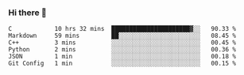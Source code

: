 ### Hi there 👋

<!--START_SECTION:waka-->

```text
C            10 hrs 32 mins  ██████████████████████▓░░   90.33 %
Markdown     59 mins         ██░░░░░░░░░░░░░░░░░░░░░░░   08.45 %
C++          3 mins          ░░░░░░░░░░░░░░░░░░░░░░░░░   00.45 %
Python       2 mins          ░░░░░░░░░░░░░░░░░░░░░░░░░   00.36 %
JSON         1 min           ░░░░░░░░░░░░░░░░░░░░░░░░░   00.18 %
Git Config   1 min           ░░░░░░░░░░░░░░░░░░░░░░░░░   00.15 %
```

<!--END_SECTION:waka-->
<!--
**Boombag0607/Boombag0607** is a ✨ _special_ ✨ repository because its `README.md` (this file) appears on your GitHub profile.

Here are some ideas to get you started:

- 🔭 I’m currently working on ...
- 🌱 I’m currently learning ...
- 👯 I’m looking to collaborate on ...
- 🤔 I’m looking for help with ...
- 💬 Ask me about ...
- 📫 How to reach me: ...
- 😄 Pronouns: ...
- ⚡ Fun fact: ...
-->
